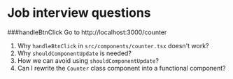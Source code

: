 # Job interview questions

###handleBtnClick
Go to http://localhost:3000/counter
1. Why `handleBtnClick` in `src/components/counter.tsx` doesn't work?
2. Why `shouldComponentUpdate` is needed?
3. How we can avoid using `shouldComponentUpdate`?
4. Can I rewrite the `Counter` class component into a functional component?
